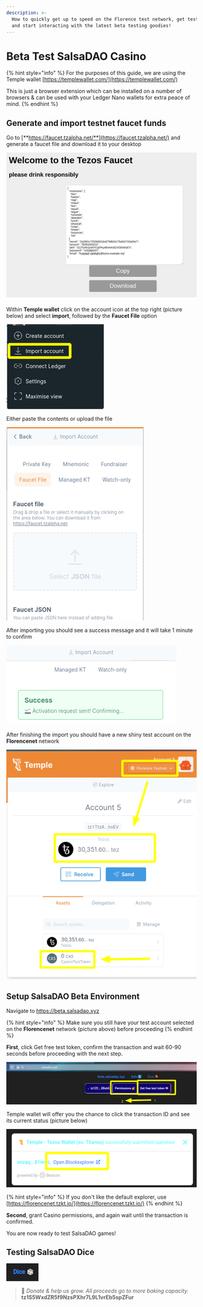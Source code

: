 ```yaml
---
description: >-
  How to quickly get up to speed on the Florence test network, get test tokens
  and start interacting with the latest beta testing goodies!
---
```


# Beta Test SalsaDAO Casino

{% hint style="info" %}
For the purposes of this guide, we are using the Temple wallet [https://templewallet.com/](https://templewallet.com/)

This is just a browser extension which can be installed on a number of browsers & can be used with your Ledger Nano wallets for extra peace of mind.
{% endhint %}

## Generate and import testnet faucet funds

Go to [**https://faucet.tzalpha.net/**](https://faucet.tzalpha.net/) and generate a faucet file and download it to your desktop

![Tezos faucet file](../.gitbook/assets/image%20%284%29.png)

Within **Temple wallet** click on the account icon at the top right \(picture below\) and select **import**, followed by the **Faucet File** option

![Import Account](../.gitbook/assets/image%20%287%29.png)

Either paste the contents or upload the file

![Faucet File](../.gitbook/assets/image%20%288%29.png)

After importing you should see a success message and it will take 1 minute to confirm 

![Confirming new faucet account](../.gitbook/assets/image%20%2811%29.png)

After finishing the import you should have a new shiny test account on the **Florencenet** network

![](../.gitbook/assets/image%20%2810%29.png)

## Setup SalsaDAO Beta Environment

Navigate to [https://beta.salsadao.xyz ](https://beta.salsadao.xyz%20)

{% hint style="info" %}
Make sure you still have your test account selected on the **Florencenet** network \(picture above\) before proceeding 
{% endhint %}

**First**, click Get free test token, confirm the transaction and wait 60-90 seconds before proceeding with the next step.  

![](../.gitbook/assets/image%20%285%29.png)

Temple wallet will offer you the chance to click the transaction ID and see its current status \(picture below\)

![Monitor when operation gets confirmed \(first it will be in mempool, in gray at the top\)](../.gitbook/assets/image%20%289%29.png)

{% hint style="info" %}
If you don't like the default explorer, use [https://florencenet.tzkt.io/](https://florencenet.tzkt.io/)
{% endhint %}

**Second**, grant Casino permissions, and again wait until the transaction is confirmed.

You are now ready to test SalsaDAO games!

## Testing SalsaDAO Dice 

![Coming soon... \(play around\)](../.gitbook/assets/image%20%286%29.png)





> 🙏 _Donate & help us grow. All proceeds go to more baking capacity._  
>                                                        **tz1S5WxdZR5f9NzsPXhr7L9L1vrEb5spZFur**

